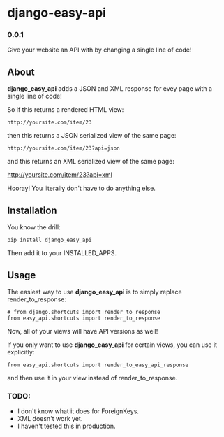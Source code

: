 django-easy-api
===============

### 0.0.1

Give your website an API with by changing a single line of code!

## About

**django_easy_api** adds a JSON and XML response for evey page with a single line of code! 

So if this returns a rendered HTML view:

    http://yoursite.com/item/23

then this returns a JSON serialized view of the same page:

    http://yoursite.com/item/23?api=json

and this returns an XML serialized view of the same page:

   http://yoursite.com/item/23?api=xml

Hooray! You literally don't have to do anything else.

## Installation

You know the drill:

    pip install django_easy_api

Then add it to your INSTALLED_APPS.

## Usage

The easiest way to use **django_easy_api** is to simply replace render_to_response:

    # from django.shortcuts import render_to_response
    from easy_api.shortcuts import render_to_response 

Now, all of your views will have API versions as well!

If you only want to use **django_easy_api** for certain views, you can use it explicitly:

    from easy_api.shortcuts import render_to_easy_api_response

and then use it in your view instead of render_to_response.

### TODO:

* I don't know what it does for ForeignKeys.
* XML doesn't work yet.
* I haven't tested this in production.

